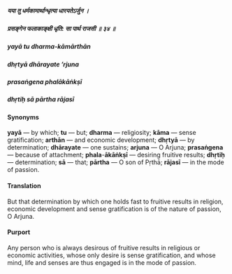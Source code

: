 ##### यया तु धर्मकामार्थान्धृत्या धारयतेऽर्जुन ।
##### प्रसङ्गेन फलाकाङ्क्षी धृति: सा पार्थ राजसी ॥ ३४ ॥

##### yayā tu dharma-kāmārthān
##### dhṛtyā dhārayate ’rjuna
##### prasaṅgena phalākāṅkṣī
##### dhṛtiḥ sā pārtha rājasī

#### Synonyms

**yayā** — by which; **tu** — but; **dharma** — religiosity; **kāma** — sense gratification; **arthān** — and economic development; **dhṛtyā** — by determination; **dhārayate** — one sustains; **arjuna** — O Arjuna; **prasaṅgena** — because of attachment; **phala**-**ākāṅkṣī** — desiring fruitive results; **dhṛtiḥ** — determination; **sā** — that; **pārtha** — O son of Pṛthā; **rājasī** — in the mode of passion.

#### Translation

But that determination by which one holds fast to fruitive results in religion, economic development and sense gratification is of the nature of passion, O Arjuna.

#### Purport

Any person who is always desirous of fruitive results in religious or economic activities, whose only desire is sense gratification, and whose mind, life and senses are thus engaged is in the mode of passion.